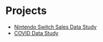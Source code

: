 # Projects

* <a href="https://public.tableau.com/app/profile/brendan.dao/viz/NintendoSwitchSalesData/Dashboard1">Nintendo Switch Sales Data Study</a>
* <a href="https://public.tableau.com/app/profile/brendan.dao/viz/Covid_16574417597240/Dashboard1">COVID Data Study</a><br>

